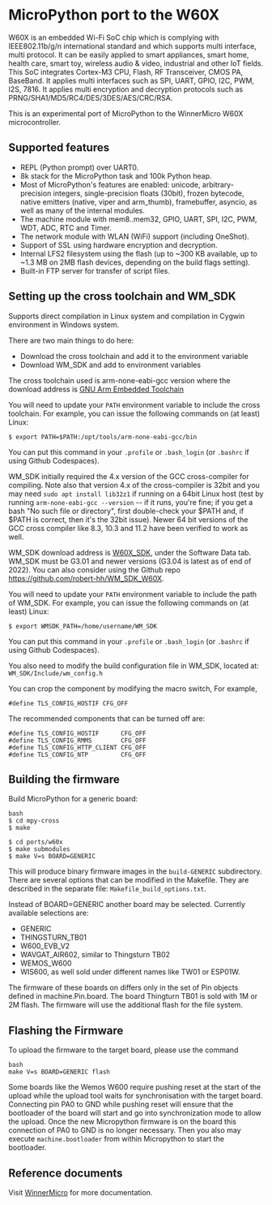 MicroPython port to the W60X
=============================

W60X is an embedded Wi-Fi SoC chip which is complying with IEEE802.11b/g/n international
standard and which supports multi interface, multi protocol.
It can be easily applied to smart appliances, smart home, health care, smart toy, wireless audio & video,
industrial and other IoT fields.
This SoC integrates Cortex-M3 CPU, Flash, RF Transceiver, CMOS PA, BaseBand.
It applies multi interfaces such as SPI, UART, GPIO, I2C, PWM, I2S, 7816.
It applies multi encryption and decryption protocols such as PRNG/SHA1/MD5/RC4/DES/3DES/AES/CRC/RSA.

This is an experimental port of MicroPython to the WinnerMicro W60X microcontroller.  

Supported features
------------------------------------

- REPL (Python prompt) over UART0.
- 8k stack for the MicroPython task and 100k Python heap.
- Most of MicroPython's features are enabled: unicode, arbitrary-precision integers,
  single-precision floats (30bit), frozen bytecode, native emitters (native, viper and arm_thumb),
  framebuffer, asyncio, as well as many of the internal modules.
- The machine module with mem8..mem32, GPIO, UART, SPI, I2C, PWM, WDT, ADC, RTC and Timer.
- The network module with WLAN (WiFi) support (including OneShot).
- Support of SSL using hardware encryption and decryption.
- Internal LFS2 filesystem using the flash (up to ~300 KB available, up to ~1.3 MB on 2MB flash devices,
depending on the build flags setting).
- Built-in FTP server for transfer of script files.

Setting up the cross toolchain and WM_SDK
-----------------------------------------

Supports direct compilation in Linux system and compilation in Cygwin environment in Windows system.

There are two main things to do here:

- Download the cross toolchain and add it to the environment variable
- Download WM_SDK and add to environment variables

The cross toolchain used is arm-none-eabi-gcc version where the download address is
[GNU Arm Embedded Toolchain](https://launchpad.net/gcc-arm-embedded/4.9/4.9-2014-q4-major)

You will need to update your `PATH` environment variable to include the cross toolchain. For example, you can issue the following commands on (at least) Linux:

    $ export PATH=$PATH:/opt/tools/arm-none-eabi-gcc/bin

You can put this command in your `.profile` or `.bash_login` (or `.bashrc` if using Github Codespaces).

WM_SDK initially required the 4.x version of the GCC cross-compiler for compiling. Note also that version 4.x of the cross-compiler is 32bit and you may need `sudo apt install lib32z1` if running on a 64bit Linux host (test by running `arm-none-eabi-gcc --version` -- if it runs, you're fine; if you get a bash "No such file or directory", first double-check your $PATH and, if $PATH is correct, then it's the 32bit issue).
Newer 64 bit versions of the GCC cross compiler like 8.3, 10.3 and 11.2 have been verified to work as well. 

WM_SDK download address is [W60X_SDK](http://www.winnermicro.com/en/html/1/156/158/497.html), under the Software Data tab. WM_SDK must be G3.01 and newer versions (G3.04 is latest as of end of 2022). You can also consider using the Github repo https://github.com/robert-hh/WM_SDK_W60X.

You will need to update your `PATH` environment variable to include the path of WM_SDK. For example, you can issue the following commands on (at least) Linux:

    $ export WMSDK_PATH=/home/username/WM_SDK

You can put this command in your `.profile` or `.bash_login` (or `.bashrc` if using Github Codespaces).

You also need to modify the build configuration file in WM_SDK, located at: `WM_SDK/Include/wm_config.h`

You can crop the component by modifying the macro switch, For example, 

    #define TLS_CONFIG_HOSTIF CFG_OFF

The recommended components that can be turned off are:

    #define TLS_CONFIG_HOSTIF      CFG_OFF
    #define TLS_CONFIG_RMMS        CFG_OFF
    #define TLS_CONFIG_HTTP_CLIENT CFG_OFF
    #define TLS_CONFIG_NTP         CFG_OFF

Building the firmware
---------------------

Build MicroPython for a generic board:
```
bash
$ cd mpy-cross
$ make

$ cd ports/w60x
$ make submodules
$ make V=s BOARD=GENERIC
```
This will produce binary firmware images in the `build-GENERIC` subdirectory.
There are several options that can be modified in the Makefile.
They are described in the separate file: `Makefile_build_options.txt`.

Instead of BOARD=GENERIC another board may be selected.
Currently available selections are:

- GENERIC
- THINGSTURN_TB01
- W600_EVB_V2
- WAVGAT_AIR602, similar to Thingsturn TB02
- WEMOS_W600
- WIS600, as well sold under different names like TW01 or ESP01W.

The firmware of these boards on differs only in the set of Pin objects defined in machine.Pin.board. The board Thingturn TB01 is sold with 1M or 2M flash. The firmware will use the additional flash for the file system.

Flashing the Firmware
-----------------------

To upload the firmware to the target board, please use the command 
```
bash
make V=s BOARD=GENERIC flash
```
Some boards like the Wemos W600 require pushing reset at the start of the upload while the
upload tool waits for synchronisation with the target board.
Connecting pin PA0 to GND while pushing reset will ensure that the bootloader of the board
will start and go into synchronization mode to allow the upload.
Once the new Micropython firmware is on the board this connection of PA0 to GND is no longer necessary.
Then you also may execute `machine.bootloader` from within Micropython to start the bootloader.

Reference documents
-----------------------
Visit [WinnerMicro](http://www.winnermicro.com/en/html/1/156/158/497.html) for more documentation.

